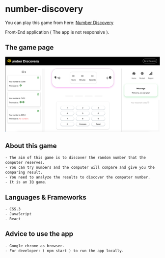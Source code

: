 # number-discovery

You can play this game from here: [Number Discovery](https://number-discovery.netlify.app/)

Front-End application ( The app is not responsive ).

## The game page

![The game page](/public/game-page.png)

## About this game

    - The aim of this game is to discover the random number that the computer reserves.
    - You can try numbers and the computer will compare and give you the comparing result.
    - You need to analyze the results to discover the computer number.
    - It is an IQ game.

## Languages & Frameworks

    - CSS.3
    - JavaScript
    - React

## Advice to use the app

    - Google chrome as browser.
    - For developer: ( npm start ) to run the app locally.
